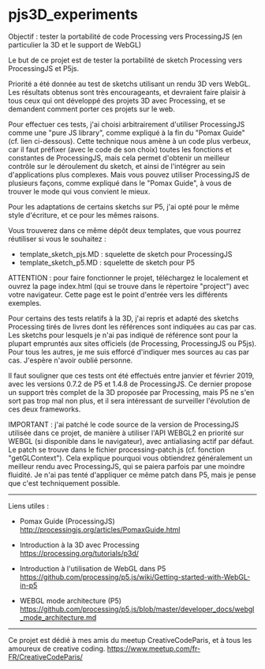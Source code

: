 # pjs3D_experiments
Objectif : tester la portabilité de code Processing vers ProcessingJS (en particulier la 3D et le support de WebGL)

Le but de ce projet est de tester la portabilité de sketch Processing vers ProcessingJS et P5js.

Priorité a été donnée au test de sketchs utilisant un rendu 3D vers WebGL. Les résultats obtenus sont très encourageants, et devraient faire plaisir à tous ceux qui ont développé des projets 3D avec Processing, et se demandent comment porter ces projets sur le web.

Pour effectuer ces tests, j'ai choisi arbitrairement d'utiliser ProcessingJS comme une "pure JS library", comme expliqué à la fin du "Pomax Guide" (cf. lien ci-dessous). Cette technique nous amène à un code plus verbeux, car il faut préfixer (avec le code de son choix) toutes les fonctions et constantes de ProcessingJS, mais cela permet d'obtenir un meilleur contrôle sur le déroulement du sketch, et ainsi de l'intégrer au sein d'applications plus complexes.
Mais vous pouvez utiliser ProcessingJS de plusieurs façons, comme expliqué dans le "Pomax Guide", à vous de
trouver le mode qui vous convient le mieux.

Pour les adaptations de certains sketchs sur P5, j'ai opté pour le même style d'écriture, et ce pour les mêmes raisons.

Vous trouverez dans ce même dépôt deux templates, que vous pourrez réutiliser si vous le souhaitez :
- template_sketch_pjs.MD : squelette de sketch pour ProcessingJS
- template_sketch_p5.MD : squelette de sketch pour P5

ATTENTION : pour faire fonctionner le projet, téléchargez le localement et ouvrez la page index.html (qui se trouve dans le répertoire "project") avec votre navigateur. Cette page est le point d'entrée vers les différents exemples.

Pour certains des tests relatifs à la 3D, j'ai repris et adapté des sketchs Processing tirés de livres dont les références sont indiquées au cas par cas. Les sketchs pour lesquels je n'ai pas indiqué de référence sont pour la
plupart empruntés aux sites officiels (de Processing, ProcessingJS ou P5js). Pour tous les autres, je me suis efforcé d'indiquer mes sources au cas par cas. J'espère n'avoir oublié personne.

Il faut souligner que ces tests ont été effectués entre janvier et février 2019, avec les versions 0.7.2 de P5 et 1.4.8 de ProcessingJS. Ce dernier propose un support très complet de la 3D proposée par Processing, mais P5 ne s'en sort pas trop mal non plus, et il sera intéressant de surveiller l'évolution de ces deux frameworks.

IMPORTANT : j'ai patché le code source de la version de ProcessingJS utilisée dans ce projet, de manière à utiliser l'API WEBGL2 en priorité sur WEBGL (si disponible dans le navigateur), avec antialiasing actif par défaut. Le patch se trouve dans le fichier processing-patch.js (cf. fonction "getGLContext"). Cela explique pourquoi vous obtiendrez généralement un meilleur rendu avec ProcessingJS, qui se paiera parfois par une moindre fluidité. Je n'ai pas tenté d'appliquer ce même patch dans P5, mais je pense que c'est techniquement possible.

-----------
Liens utiles :

- Pomax Guide (ProcessingJS)
http://processingjs.org/articles/PomaxGuide.html

- Introduction à la 3D avec Processing
https://processing.org/tutorials/p3d/

- Introduction à l'utilisation de WebGL dans P5</a><br>
https://github.com/processing/p5.js/wiki/Getting-started-with-WebGL-in-p5

- WEBGL mode architecture (P5)
https://github.com/processing/p5.js/blob/master/developer_docs/webgl_mode_architecture.md

----------

Ce projet est dédié à mes amis du meetup CreativeCodeParis, et à tous les amoureux de creative coding.
https://www.meetup.com/fr-FR/CreativeCodeParis/
